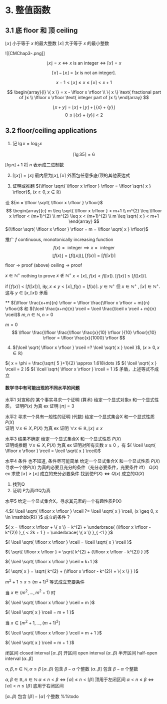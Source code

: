 # 3. 整值函数

## 3.1 底 floor 和 顶 ceiling

$\lfloor x \rfloor$ 小于等于 ${x}$ 的最大整数
$\lceil x \rceil$ 大于等于 ${x}$ 的最小整数

![[CMChap3-.png]]

$$
\lfloor x \rfloor = x \iff
x \text{ is an integer} \iff
\lceil x \rceil = x 
$$

$$
\lceil x \rceil -
\lfloor x \rfloor = 
[x \text{ is not an integer}].
$$

$$
x-1 <
\lfloor x \rfloor \leq x \leq
\lceil x \rceil < x+1
$$

$$
\begin{array}{l}
\{ x \} = x - \lfloor x \rfloor  \\
\{ x \} \text{ fractional part of }x \\
\lfloor x \rfloor \text{ integer part of }x \\
\end{array}
$$

$$
\lfloor x+y \rfloor =
\lfloor x \rfloor + 
\lfloor y \rfloor +
\lfloor \{ x \} + \{ y \} \rfloor 
$$
$$
0 \leq \lfloor \{ x \} + \{ y \} \rfloor < 2
$$

## 3.2 floor/ceiling applications

1. 记 ${\lg x =\log_{2} x}$ 

$$
\lceil \lg 35  \rceil = 6
$$

${\lfloor \lg n \rfloor + 1}$ 将 ${n}$ 表示成二进制数

2. ${\lceil \lfloor x \rfloor \rceil = \lfloor x \rfloor}$
最内层为${\lfloor x \rfloor, \lceil x \rceil}$ 外面包任意多底/顶的其他表达式

3. 证明或推翻 ${\lfloor \sqrt{ \lfloor x \rfloor } \rfloor = \lfloor \sqrt{ x } \rfloor}$, ${(x \geq 0, x \in \mathbb{R})}$

设 ${m = \lfloor \sqrt{ \lfloor x \rfloor } \rfloor}$ 
$$
\begin{array}{c}
m \leq \sqrt{ \lfloor x \rfloor  }  < m+1 \\
m^{2} \leq \lfloor x \rfloor  < (m+1)^{2} \\
m^{2} \leq x < (m+1)^{2} \\
m \leq \sqrt{ x } < m+1
\end{array}
$$
${\lfloor \sqrt{ \lfloor x \rfloor } \rfloor = m = \lfloor \sqrt{ x } \rfloor}$

推广 ${f}$ continuous, monotonically increasing function
$$
f(x) = \text{ integer} \implies
x = \text{ integer}
$$
$$
\lfloor f(x) \rfloor =
\lfloor f(\lfloor x \rfloor ) \rfloor ,
\lceil f(x) \rceil =
\lceil f(\lceil x \rceil ) \rceil 
$$

floor ${\to}$ proof (above)
ceiling ${\to}$ proof 

${x \in \mathbb{N}^{+}}$ nothing to prove
${x \not\in \mathbb{N}^{+}}$ ${x<\lceil x \rceil}$, ${f(x)<f(\lceil x \rceil)}$.
${\lceil f(x) \rceil \leq \lceil f(\lceil x \rceil) \rceil}$.

if ${\lceil f(x) \rceil < \lceil f(\lceil x \rceil) \rceil}$, ${\exists y, x\leq y < \lceil x \rceil, f(y) = \lceil f(x) \rceil}$.
${y \in \mathbb{N}^{+}}$ 但 ${x \in \mathbb{N}^{+}}$ , ${\lceil x \rceil \in \mathbb{N}^{+}}$.
这与 ${y \in [x,\lceil x \rceil)}$ 矛盾

** ${\lfloor \frac{x+m}{n} \rfloor = \lfloor \frac{\lfloor x \rfloor + m}{n} \rfloor}$ 和 ${\lceil \frac{x+m}{n} \rceil = \lceil \frac{\lceil x \rceil + m}{n} \rceil}$ 
${m,n \in \mathbb{N}, n>0}$

$m=0$
$$
\lfloor  \frac{\lfloor \frac{\lfloor \frac{x}{10} \rfloor }{10} \rfloor}{10}  \rfloor
= \lfloor \frac{x}{1000} \rfloor 
$$

4. ${\lceil \sqrt{ \lfloor x \rfloor } \rceil =? \lceil \sqrt{ x } \rceil }$, ${(x\geq 0, x \in \mathbb{R})}$ 

${ x = \phi = \frac{\sqrt{ 5 }+1}{2} \approx 1.618\dots }$ 
${ \lceil \sqrt{ x } \rceil = 2 }$ 
${ \lceil \sqrt{ \lfloor x \rfloor } \rceil = 1 }$ 
矛盾，上述等式不成立


#### 数学书中有可能出现的不同⽔平的问题

⽔平1 对宣称的 某个事实寻求⼀个证明 (算术)
给定⼀个显式对象x 和⼀个显式性质， 证明${ P(x) }$ 为真
ex 证明 ${ \lfloor \pi \rfloor = 3 }$ 

⽔平2 寻求⼀个具有⼀般性的证明 (代数)
给定⼀个显式集合X 和⼀个显式性质 ${ P(X) }$  
证明 ${ \forall x \in X, P(X) }$ 为真
ex 证明 ${ \forall x \in \mathbb{R}, \lfloor x \rfloor \leq x }$ 

⽔平3 结果不确定
给定⼀个显式集合X 和⼀个显式性质 ${ P(X) }$  
证明或推翻 ${ \forall x \in X, P(X) }$ 为真
ex 证明对所有实数 ${ x \geq 0 }$ ，有 ${ \lceil \sqrt{ \lfloor x \rfloor } \rceil = \lceil \sqrt{ x } \rceil}$ 

⽔平4 条件 也不知道, 条件尽可能简单
给定⼀个显式集合X 和⼀个显式性质 ${ P(X) }$  
寻求一个使${ P(X) }$ 为真的必要且充分的条件（充分必要条件，充要条件 iff） ${ Q(X) }$ 
ex 求使 ${ \lceil  x \rceil \geq \lfloor x \rfloor }$ 成立的充分必要条件
找到使${ P(X) \Longleftrightarrow Q(x)  }$ 成立的${ Q(X) }$ 
1. 找到Q
2. 证明 P为真iffQ为真

⽔平5 给定⼀个显式集合X，寻求其元素的⼀个有趣性质P(X)




4.${ \lceil \sqrt{ \lfloor x \rfloor } \rceil ?= \lceil \sqrt{ x } \rceil, (x \geq 0, x \in \mathbb{R}) }$ 成立的条件？

${ x = \lfloor x \rfloor + \{ x \} = k^{2} + \underbrace{ (\lfloor x \rfloor - k^{2}) }_{ < 2k + 1 } + \underbrace{ \{ x \} }_{ <1 } }$ 

${ \lceil \sqrt{ \lfloor x \rfloor } \rceil = \lceil \sqrt{ x } \rceil }$ 

${ \sqrt{ \lfloor x \rfloor } = \sqrt{  k^{2} + (\lfloor x \rfloor - k^{2}) } }$ 

${ \lceil \sqrt{ \lfloor x \rfloor } \rceil = k+1 }$ 

${ \sqrt{ x } = \sqrt{ k^{2} + (\lfloor x \rfloor - k^{2}) + \{ x \} } }$



${ m^{2}+1 \leq x \leq (m+1)^{2} }$  等式成立充要条件

当 ${ x \in (m^{2}, \dots, m^{2}+1) }$ 时

${ \lceil \sqrt{ \lfloor x \rfloor } \rceil = m }$ 

${ \lceil \sqrt{ x } \rceil = m + 1 }$ 


当 ${ x \in [ m^{2}+1,\dots,(m+1)^{2}] }$ 

${ \lceil \sqrt{ \lfloor x \rfloor } \rceil = m + 1 }$ 

${ \lceil \sqrt{ x } \rceil = m + 1 }$ 


闭区间 closed interval ${ [\alpha..\beta] }$ 
开区间 open interval ${ (\alpha..\beta) }$ 
半开区间 half-open interval ${ (\alpha..\beta] }$ 

${ \alpha,\beta, n\in \mathbb{N}, \alpha \leq \beta }$ 
${ [\alpha..\beta)  }$ 包含 ${ \beta-\alpha }$ 个整数
${ (\alpha..\beta]  }$ 包含 ${ \beta-\alpha }$ 个整数

${ \alpha,\beta \in \mathbb{R}, n \in \mathbb{N} }$ 
${ \alpha \leq n < \beta \Leftrightarrow \lceil \alpha \rceil \leq n < \lceil \beta \rceil }$ 顶用于左闭区间
${ \alpha < n \leq \beta \Leftrightarrow \lceil \alpha \rceil < n \leq \lceil \beta \rceil }$ 底用于右闭区间

${ [\alpha..\beta) }$ 包含 ${ \lceil \beta \rceil - \lceil \alpha \rceil }$ 个整数
%%todo
